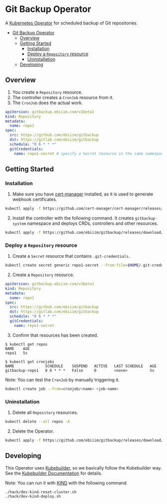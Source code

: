 # Git Backup Operator

A [Kubernetes Operator](https://kubernetes.io/docs/concepts/extend-kubernetes/operator/) for scheduled backup of Git repositories.

<!-- START doctoc generated TOC please keep comment here to allow auto update -->
<!-- DON'T EDIT THIS SECTION, INSTEAD RE-RUN doctoc TO UPDATE -->

- [Git Backup Operator](#git-backup-operator)
  - [Overview](#overview)
  - [Getting Started](#getting-started)
    - [Installation](#installation)
    - [Deploy a `Repository` resource](#deploy-a-repository-resource)
    - [Uninstallation](#uninstallation)
  - [Developing](#developing)

<!-- END doctoc generated TOC please keep comment here to allow auto update -->

## Overview

1. You create a `Repository` resource.
2. The controller creates a `CronJob` resource from it.
3. The `CronJob` does the actual work.

```yaml
apiVersion: gitbackup.ebiiim.com/v1beta1
kind: Repository
metadata:
  name: repo1
spec:
  src: https://github.com/ebiiim/gitbackup
  dst: https://gitlab.com/ebiiim/gitbackup
  schedule: "0 6 * * *"
  gitCredentials:
    name: repo1-secret # specify a Secret resource in the same namespace
```

## Getting Started

### Installation

1. Make sure you have [cert-manager](https://cert-manager.io/) installed, as it is used to generate webhook certificates.

```sh
kubectl apply -f https://github.com/cert-manager/cert-manager/releases/download/v1.10.0/cert-manager.yaml
```

2. Install the controller with the following command. It creates `gitbackup-system` namespace and deploys CRDs, controllers and other resources.

```sh
kubectl apply -f https://github.com/ebiiim/gitbackup/releases/download/v0.1.0/gitbackup.yaml
```

### Deploy a `Repository` resource

1. Create a `Secret` resource that contains `.git-credentials`.
	
```sh
kubectl create secret generic repo1-secret --from-file=$HOME/.git-credentials
```

2. Create a `Repository` resource.

```yaml
apiVersion: gitbackup.ebiiim.com/v1beta1
kind: Repository
metadata:
  name: repo1
spec:
  src: https://github.com/ebiiim/gitbackup
  dst: https://gitlab.com/ebiiim/gitbackup
  schedule: "0 6 * * *"
  gitCredentials:
    name: repo1-secret
```

3. Confirm that resources has been created.

```
$ kubectl get repos
NAME    AGE
repo1   5s

$ kubectl get cronjobs
NAME              SCHEDULE    SUSPEND   ACTIVE   LAST SCHEDULE   AGE
gitbackup-repo1   0 6 * * *   False     0        <none>          5s
```

Note: You can test the `CronJob` by manually triggering it.

```sh
kubectl create job --from=cronjob/<name> <job-name>
```

### Uninstallation

1. Delete all `Repository` resources.

```sh
kubectl delete --all repos -A
```

2. Delete the Operator.

```sh
kubectl apply -f https://github.com/ebiiim/gitbackup/releases/download/v0.1.0/gitbackup.yaml
```

## Developing

This Operator uses [Kubebuilder](https://github.com/kubernetes-sigs/kubebuilder), so we basically follow the Kubebuilder way. See the [Kubebuilder Documentation](https://book.kubebuilder.io/introduction.html) for details.


Note: You can run it with [KIND](https://sigs.k8s.io/kind) with the following command.

```sh
./hack/dev-kind-reset-cluster.sh
./hack/dev-kind-deploy.sh
```
